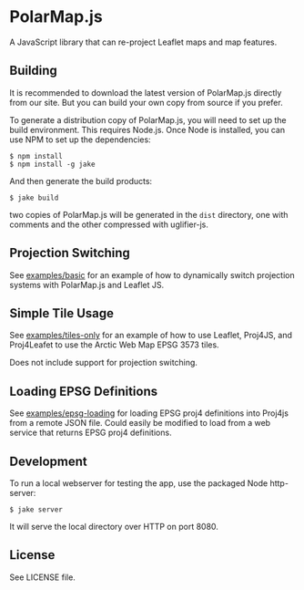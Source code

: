 # PolarMap.js

A JavaScript library that can re-project Leaflet maps and map features.

## Building

It is recommended to download the latest version of PolarMap.js directly from our site. But you can build your own copy from source if you prefer.

To generate a distribution copy of PolarMap.js, you will need to set up the build environment. This requires Node.js. Once Node is installed, you can use NPM to set up the dependencies:

    $ npm install
    $ npm install -g jake

And then generate the build products:

    $ jake build

two copies of PolarMap.js will be generated in the `dist` directory, one with comments and the other compressed with uglifier-js.

## Projection Switching

See [examples/basic](examples/basic) for an example of how to dynamically switch projection systems with PolarMap.js and Leaflet JS.

## Simple Tile Usage

See [examples/tiles-only](examples/tiles-only) for an example of how to use Leaflet, Proj4JS, and Proj4Leafet to use the Arctic Web Map EPSG 3573 tiles.

Does not include support for projection switching.

## Loading EPSG Definitions

See [examples/epsg-loading](examples/epsg-loading) for loading EPSG proj4 definitions into Proj4js from a remote JSON file. Could easily be modified to load from a web service that returns EPSG proj4 definitions.

## Development

To run a local webserver for testing the app, use the packaged Node http-server:

    $ jake server

It will serve the local directory over HTTP on port 8080.

## License

See LICENSE file.

